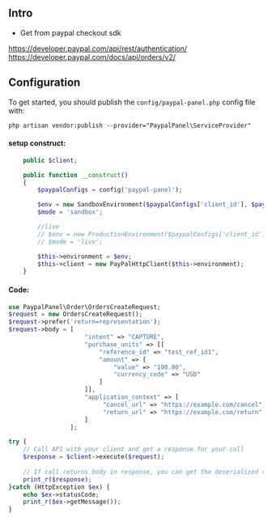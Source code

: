## Intro
- Get from paypal checkout sdk

https://developer.paypal.com/api/rest/authentication/ <br>
https://developer.paypal.com/docs/api/orders/v2/

## Configuration

To get started, you should publish the `config/paypal-panel.php` config file with:

```
php artisan vendor:publish --provider="PaypalPanel\ServiceProvider"

```
#### setup construct:

```php
    public $client;

    public function __construct()
    {
        $paypalConfigs = config('paypal-panel');

        $env = new SandboxEnvironment($paypalConfigs['client_id'], $paypalConfigs['secret']);
        $mode = 'sandbox';

        //live
        // $env = new ProductionEnvironment($paypalConfigs['client_id'], $paypalConfigs['secret']);
        // $mode = 'live';

        $this->environment = $env;
        $this->client = new PayPalHttpClient($this->environment);
    }
```

#### Code:
```php
use PaypalPanel\Order\OrdersCreateRequest;
$request = new OrdersCreateRequest();
$request->prefer('return=representation');
$request->body = [
                     "intent" => "CAPTURE",
                     "purchase_units" => [[
                         "reference_id" => "test_ref_id1",
                         "amount" => [
                             "value" => "100.00",
                             "currency_code" => "USD"
                         ]
                     ]],
                     "application_context" => [
                          "cancel_url" => "https://example.com/cancel",
                          "return_url" => "https://example.com/return"
                     ] 
                 ];

try {
    // Call API with your client and get a response for your call
    $response = $client->execute($request);
    
    // If call returns body in response, you can get the deserialized version from the result attribute of the response
    print_r($response);
}catch (HttpException $ex) {
    echo $ex->statusCode;
    print_r($ex->getMessage());
}
```